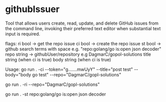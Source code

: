 # githubIssuer
Tool that allows users create, read, update, and delete GitHub issues from the command line, invoking their preferred text editor when substantial text input is required.

flags:
ri bool -> get the repo issue
ci bool -> create the repo issue
st bool ->  github search terms with space e.g. "repo:golang/go is:open json decoder"
repo string -> githubUser/repository e.g DagmarC/gopol-solutions
title string (when ci is true)
body string (when ci is true)


Usage:
go run . -ci --token="g.......mwUyY" --title="post test" --body="body go test" --repo="DagmarC/gopl-solutions"

go run . -ri --repo="DagmarC/gopl-solutions"

go run . -st repo:golang/go is:open json decoder

